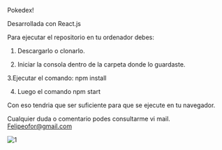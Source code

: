Pokedex!

Desarrollada con React.js 

Para ejecutar el repositorio en tu ordenador debes:

1. Descargarlo o clonarlo.

2. Iniciar la consola dentro de la carpeta donde lo guardaste.

3.Ejecutar el comando: npm install

4. Luego el comando npm start

Con eso tendria que ser suficiente para que se ejecute en tu navegador.

Cualquier duda o comentario podes consultarme vi mail. Felipeofor@gmail.com

![1](https://user-images.githubusercontent.com/81161385/124950498-d7bfa580-dfe8-11eb-9a5b-763b76665cf3.jpg)
